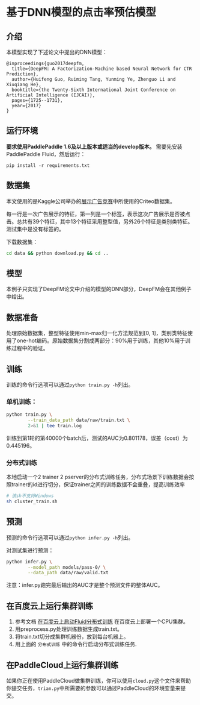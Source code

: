 
# 基于DNN模型的点击率预估模型

## 介绍
本模型实现了下述论文中提出的DNN模型：

```text
@inproceedings{guo2017deepfm,
  title={DeepFM: A Factorization-Machine based Neural Network for CTR Prediction},
  author={Huifeng Guo, Ruiming Tang, Yunming Ye, Zhenguo Li and Xiuqiang He},
  booktitle={the Twenty-Sixth International Joint Conference on Artificial Intelligence (IJCAI)},
  pages={1725--1731},
  year={2017}
}
```

## 运行环境
**要求使用PaddlePaddle 1.6及以上版本或适当的develop版本。**
需要先安装PaddlePaddle Fluid，然后运行：

```shell
pip install -r requirements.txt
```

## 数据集
本文使用的是Kaggle公司举办的[展示广告竞赛](https://www.kaggle.com/c/criteo-display-ad-challenge/)中所使用的Criteo数据集。

每一行是一次广告展示的特征，第一列是一个标签，表示这次广告展示是否被点击。总共有39个特征，其中13个特征采用整型值，另外26个特征是类别类特征。测试集中是没有标签的。

下载数据集：
```bash
cd data && python download.py && cd ..
```

## 模型
本例子只实现了DeepFM论文中介绍的模型的DNN部分，DeepFM会在其他例子中给出。


## 数据准备
处理原始数据集，整型特征使用min-max归一化方法规范到[0, 1]，类别类特征使用了one-hot编码。原始数据集分割成两部分：90%用于训练，其他10%用于训练过程中的验证。

## 训练
训练的命令行选项可以通过`python train.py -h`列出。

### 单机训练：
```bash
python train.py \
        --train_data_path data/raw/train.txt \
        2>&1 | tee train.log
```

训练到第1轮的第40000个batch后，测试的AUC为0.801178，误差（cost）为0.445196。

### 分布式训练

本地启动一个2 trainer 2 pserver的分布式训练任务，分布式场景下训练数据会按照trainer的id进行切分，保证trainer之间的训练数据不会重叠，提高训练效率

```bash
# 该sh不支持Windows
sh cluster_train.sh
```

## 预测
预测的命令行选项可以通过`python infer.py -h`列出。

对测试集进行预测：
```bash
python infer.py \
        --model_path models/pass-0/ \
        --data_path data/raw/valid.txt
```
注意：infer.py跑完最后输出的AUC才是整个预测文件的整体AUC。

## 在百度云上运行集群训练
1. 参考文档 [在百度云上启动Fluid分布式训练](https://github.com/PaddlePaddle/FluidDoc/blob/develop/doc/fluid/user_guides/howto/training/train_on_baidu_cloud_cn.rst) 在百度云上部署一个CPU集群。
1. 用preprocess.py处理训练数据生成train.txt。
1. 将train.txt切分成集群机器份，放到每台机器上。
1. 用上面的 `分布式训练` 中的命令行启动分布式训练任务.

## 在PaddleCloud上运行集群训练
如果你正在使用PaddleCloud做集群训练，你可以使用```cloud.py```这个文件来帮助你提交任务，```trian.py```中所需要的参数可以通过PaddleCloud的环境变量来提交。
